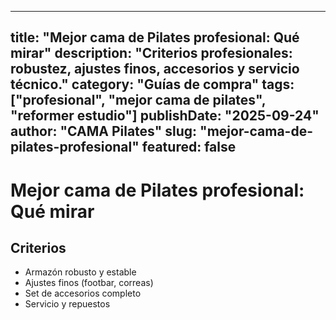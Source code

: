 
---
title: "Mejor cama de Pilates profesional: Qué mirar"
description: "Criterios profesionales: robustez, ajustes finos, accesorios y servicio técnico."
category: "Guías de compra"
tags: ["profesional", "mejor cama de pilates", "reformer estudio"]
publishDate: "2025-09-24"
author: "CAMA Pilates"
slug: "mejor-cama-de-pilates-profesional"
featured: false
---

# Mejor cama de Pilates profesional: Qué mirar

## Criterios
- Armazón robusto y estable
- Ajustes finos (footbar, correas)
- Set de accesorios completo
- Servicio y repuestos

<see-also limit="3" />
